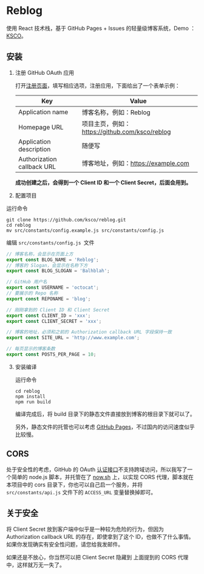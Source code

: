 # Reblog
使用 React 技术栈，基于 GitHub Pages + Issues 的轻量级博客系统，Demo ：[KSCO](https://blog-storage.b0.upaiyun.com)。

## 安装

1. 注册 GitHub OAuth 应用

   打开[注册页面](https://github.com/settings/applications/new)，填写相应选项，注册应用，下面给出了一个表单示例：

   | Key                        | Value                                  |
   | -------------------------- | -------------------------------------- |
   | Application name           | 博客名称，例如：Reblog                         |
   | Homepage URL               | 项目主页，例如：https://github.com/ksco/reblog |
   | Application description    | 随便写                                    |
   | Authorization callback URL | 博客地址，例如：https://example.com            |

   **成功创建之后，会得到一个 Client ID 和一个 Client Secret，后面会用到。**

2. 配置项目

  运行命令

  ```shell
  git clone https://github.com/ksco/reblog.git
  cd reblog
  mv src/constants/config.example.js src/constants/config.js
  ```

  编辑 `src/constants/config.js `文件

  ```javascript
  // 博客名称，会显示在页面上方
  export const BLOG_NAME = 'Reblog';
  // 博客的 Slogan，会显示在名称下方
  export const BLOG_SLOGAN = 'Balhblah';

  // GitHub 用户名
  export const USERNAME = 'octocat';
  // 要展示的 Repo 名称
  export const REPONAME = 'blog';

  // 刚刚拿到的 Client ID 和 Client Secret
  export const CLIENT_ID = 'xxx';
  export const CLIENT_SECRET = 'xxx';

  // 博客的地址，必须和之前的 Authorization callback URL 字段保持一致
  export const SITE_URL = 'http://www.example.com';

  // 每页显示的博客条数
  export const POSTS_PER_PAGE = 10;
  ```

3. 安装编译


   运行命令

   ```shell
   cd reblog
   npm install
   npm run build
   ```

   编译完成后，将 build 目录下的静态文件直接放到博客的根目录下就可以了。

   另外，静态文件的托管也可以考虑 [GitHub Pages](https://pages.github.com/)，不过国内的访问速度似乎比较慢。

## CORS

处于安全性的考虑，GitHub 的 OAuth [认证接口](https://github.com/login/oauth/access_token)不支持跨域访问，所以我写了一个简单的 node.js 脚本，并托管在了 [now.sh](https://zeit.co/now) 上，以实现 CORS 代理，脚本就在本项目中的 cors 目录下，你也可以自己启一个服务，并将 `src/constants/api.js` 文件下的 `ACCESS_URL` 变量替换掉即可。

## 关于安全

将 Client Secret 放到客户端中似乎是一种较为危险的行为，但因为 Authorization callback URL 的存在，即使拿到了这个 ID，也做不了什么事情。如果你发现确实有安全性问题，请您给我发邮件。

如果还是不放心，你当然可以把 Client Secret 隐藏到 上面提到的 CORS 代理中，这样就万无一失了。